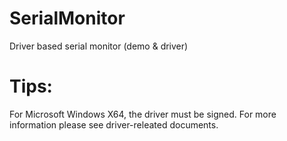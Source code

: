 # SerialMonitor
Driver based serial monitor (demo &amp; driver)

# Tips:
For Microsoft Windows X64, the driver must be signed. For more information please see driver-releated documents.

